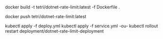 docker build -t tetri/dotnet-rate-limit:latest -f Dockerfile .

docker push tetri/dotnet-rate-limit:latest

kubectl apply -f deploy.yml
kubectl apply -f service.yml
-ou-
kubectl rollout restart deployment/dotnet-rate-limit-deployment
